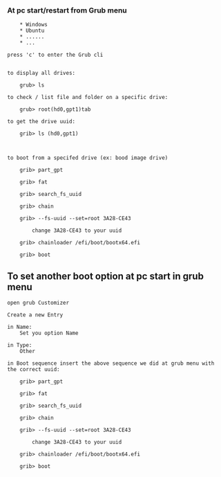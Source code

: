 
<!-- --------------------------------------------------------------- -->

### At pc start/restart from Grub menu

        * Windows
        * Ubuntu
        * ......
        * ...

    press 'c' to enter the Grub cli


    to display all drives:
        
        grub> ls
    
    to check / list file and folder on a specific drive:

        grub> root(hd0,gpt1)tab

    to get the drive uuid:

        grib> ls (hd0,gpt1)



    to boot from a specifed drive (ex: bood image drive)

        grib> part_gpt

        grib> fat

        grib> search_fs_uuid

        grib> chain

        grib> --fs-uuid --set=root 3A28-CE43

            change 3A28-CE43 to your uuid

        grib> chainloader /efi/boot/bootx64.efi

        grib> boot

<!-- --------------------------------------------------------------- -->


## To set another boot option at pc start in grub menu

    open grub Customizer

    Create a new Entry

    in Name: 
        Set you option Name

    in Type: 
        Other

    in Boot sequence insert the above sequence we did at grub menu with 
    the correct uuid:

        grib> part_gpt

        grib> fat

        grib> search_fs_uuid

        grib> chain

        grib> --fs-uuid --set=root 3A28-CE43

            change 3A28-CE43 to your uuid

        grib> chainloader /efi/boot/bootx64.efi

        grib> boot

    